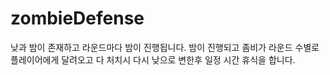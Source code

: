 # zombieDefense
낮과 밤이 존재하고 라운드마다 밤이 진행됩니다. 밤이 진행되고 좀비가 라운드 수별로 플레이어에게 달려오고 다 처치시 다시 낮으로 변한후 일정 시간 휴식을 합니다.
